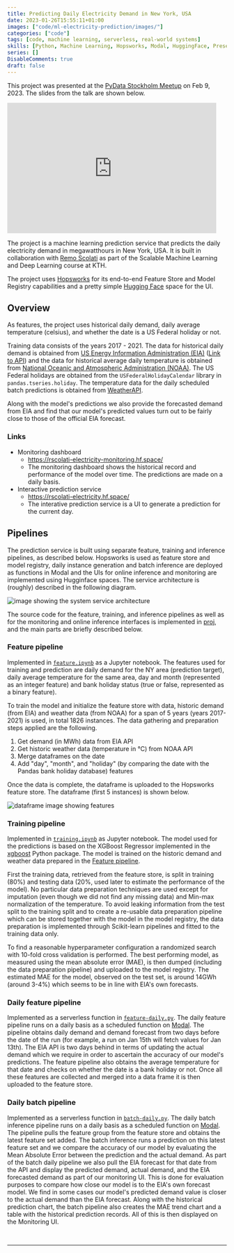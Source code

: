 ```yaml
---
title: Predicting Daily Electricity Demand in New York, USA
date: 2023-01-26T15:55:11+01:00
images: ["code/ml-electricity-prediction/images/"]
categories: ["code"]
tags: [code, machine learning, serverless, real-world systems]
skills: [Python, Machine Learning, Hopsworks, Modal, HuggingFace, Presentation]
series: []
DisableComments: true
draft: false
---
```


This project was presented at the [PyData Stockholm Meetup](https://www.meetup.com/pydatastockholm/events/291224301/) on Feb 9, 2023. The slides from the talk are shown below.

<iframe src="https://docs.google.com/presentation/d/e/2PACX-1vSTzS7Nuz6rMZqD4f6Aevic72xULfUhelxjlZTb1ZrduaYTh4qMY1769A2xb-dKoKV_Z3tNEooyJTUn/embed?start=false&loop=false&delayms=3000" frameborder="0" width="480" height="299" allowfullscreen="true" mozallowfullscreen="true" webkitallowfullscreen="true"></iframe>

The project is a machine learning prediction service that predicts the daily electricity demand in megawatthours in New York, USA. It is built in collaboration with [Remo Scolati](https://github.com/rscolati) as part of the Scalable Machine Learning and Deep Learning course at KTH.

The project uses [Hopsworks](https://hopsworks.ai/) for its end-to-end Feature Store and Model Registry capabilities and a pretty simple [Hugging Face](https://huggingface.co) space for the UI.

## Overview 
As features, the project uses historical daily demand, daily average temperature (celsius), and whether the date is a US Federal holiday or not. 

Training data consists of the years 2017 - 2021. The data for historical daily demand is obtained from [US Energy Information Administration (EIA)](https://www.eia.gov/) ([Link to API](https://www.eia.gov/opendata/browser/electricity/rto/daily-region-data)) and the data for historical average daily temperature is obtained from [National Oceanic and Atmospheric Administration (NOAA)](https://www.noaa.gov/). The US Federal holidays are obtained from the `USFederalHolidayCalendar` library in `pandas.tseries.holiday`. The temperature data for the daily scheduled batch predictions is obtained from [WeatherAPI](https://api.weatherapi.com/).

Along with the model's predictions we also provide the forecasted demand from EIA and find that our model's predicted values turn out to be fairly close to those of the official EIA forecast.

### Links

- Monitoring dashboard
    - https://rscolati-electricity-monitoring.hf.space/
    - The monitoring dashboard shows the historical record and performance of the model over time. The predictions are made on a daily basis.
- Interactive prediction service
    - https://rscolati-electricity.hf.space/
    - The interative prediction service is a UI to generate a prediction for the current day.  

## Pipelines

The prediction service is built using separate feature, training and inference pipelines, as described below. 
Hopsworks is used as feature store and model registry, daily instance generation and batch inference are deployed 
as functions in Modal and the UIs for online inference and monitoring are implemented using Hugginface spaces. 
The service architecture is (roughly) described in the following diagram.   

<img caption="Service Architecture" alt="image showing the system service architecture" src="/code/ml-electricity-prediction/images/service_arch.png">

The source code for the feature, training, and inference pipelines as well as for the monitoring and online 
inference interfaces is implemented in [proj](.), and the main parts are briefly described below.  

### Feature pipeline 

Implemented in [`feature.ipynb`](feature.ipynb) as a Jupyter notebook. The features used for training and prediction
are daily demand for the NY area (prediction target), daily average temperature for the same area, day and month 
(represented as an integer feature) and bank holiday status (true or false, represented as a binary feature). 

To train the model and initialize the feature store with data, historic demand (from EIA) and weather data 
(from NOAA) for a span of 5 years (years 2017-2021) is used, in total 1826 instances. The data gathering and
preparation steps applied are the following.

1. Get demand (in MWh) data from EIA API
2. Get historic weather data (temperature in °C) from NOAA API
3. Merge dataframes on the date
4. Add "day", "month", and "holiday" (by comparing the date with the Pandas bank holiday database) features

Once the data is complete, the dataframe is uploaded to the Hopsworks feature store. The dataframe (first 5 
instances) is shown below.

<img caption="Features dataframe" alt="dataframe image showing features" src="/code/ml-electricity-prediction/images/df_features.png">

### Training pipeline

Implemented in [`training.ipynb`](training.ipynb) as Jupyter notebook. The model used for the predictions is 
based on the XGBoost Regressor implemented in the 
[xgboost](https://xgboost.readthedocs.io/en/stable/python/python_intro.html) Python package. The model is trained 
on the historic demand and weather data prepared in the [Feature pipeline](#feature-pipeline). 

First the training data, retrieved from the feature store, is split in training (80%) and testing data (20%, 
used later to estimate the performance of the model). No particular data preparation techniques are used
except for imputation (even though we did not find any missing data) and Min-max normalization of the temperature. 
To avoid leaking information from the test split to the training split and to create a re-usable data preparation
pipeline which can be stored together with the model in the model registry, the data preparation is implemented
through Scikit-learn pipelines and fitted to the training data only. 

To find a reasonable hyperparameter configuration a randomized search with 10-fold cross validation is performed.
The best performing model, as measured using the mean absolute error (MAE), is then dumped (including the data
preparation pipeline) and uploaded to the model registry. The estimated MAE for the model, observed on the test 
set, is around 14GWh (around 3-4%) which seems to be in line with EIA's own forecasts.

### Daily feature pipeline

Implemented as a serverless function in [`feature-daily.py`](feature-daily.py). The daily feature pipeline runs on a daily basis as a scheduled function on [Modal](https://modal.com). The pipeline obtains daily demand and demand forecast from two days before the date of the run (for example, a run on Jan 15th will fetch values for Jan 13th). The EIA API is two days behind in terms of updating the actual demand which we require in order to ascertain the accuracy of our model's predictions. The feature pipeline also obtains the average temperature for that date and checks on whether the date is a bank holiday or not. Once all these features are collected and merged into a data frame it is then uploaded to the feature store.

### Daily batch pipeline

Implemented as a serverless function in [`batch-daily.py`](batch-daily.py). The daily batch inference pipeline runs on a daily basis as a scheduled function on [Modal](https://modal.com). The pipeline pulls the feature group from the feature store and obtains the latest feature set added. The batch inference runs a prediction on this latest feature set and we compare the accuracy of our model by evaluating the Mean Absolute Error between the prediction and the actual demand. As part of the batch daily pipeline we also pull the EIA forecast for that date from the API and display the predicted demand, actual demand, and the EIA forecasted demand as part of our monitoring UI. This is done for evaluation purposes to compare how close our model is to the EIA's own forecast model. We find in some cases our model's predicted demand value is closer to the actual demand than the EIA forecast. Along with the historical prediction chart, the batch pipeline also creates the MAE trend chart and a table with the historical prediction records. All of this is then displayed on the Monitoring UI.

<br>

---